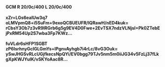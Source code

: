 #### GCM R 20/0c/400 L 20/0c/400
**xZr+LGs6ealUw3q7**<br/>**oLMVpmQ8+i5SuFm+9exoQCBUEUFR/lQRawH/nED4kuk=**<br/>**rCbsY3Ob7z3vR9lRGrb6g5g9EV4D0Fwe+2EvTSX7ndzVLNjsI+Pk0ZTebEjPxRM54Up2S7wba3Fp7KWz...**<br/><br/>
**fuVLdr6sHFP1SGBT**<br/>**zP6lsrhnyGcIGLGmYs+IPgnvAyhgb7i4rLc/8vG3Ouk=**<br/>**ySwJHGSvRLcUGjfkecsNpQYi/EV0bgg79TJv5nm5m0iiJG34v5FzLj37fLkgXpKWJYuIK/vSKYoAac8R...**